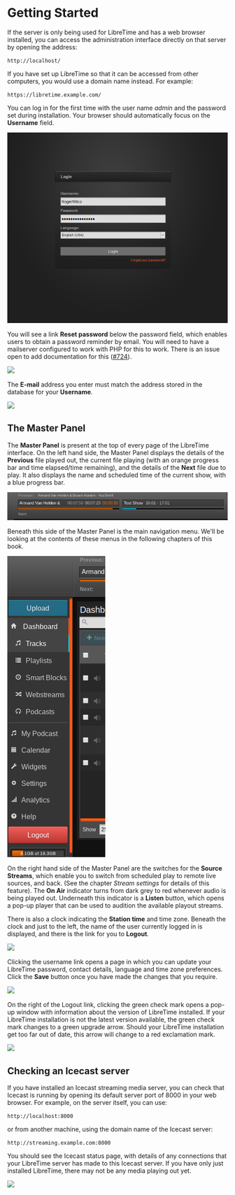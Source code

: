 # Getting Started

If the server is only being used for LibreTime and has a web browser installed,
you can access the administration interface directly on that server by opening
the address:

    http://localhost/

If you have set up LibreTime so that it can be accessed from other computers,
you would use a domain name instead. For example:

    https://libretime.example.com/

You can log in for the first time with the user name *admin* and the password
set during installation. Your browser should automatically focus on the
**Username** field.

![](../on-air-in-60-seconds/static/Screenshot559-Log_in.png)

You will see a link **Reset password** below the password field, which enables
users to obtain a password reminder by email. You will need to have a
mailserver configured to work with PHP for this to work. There is an issue open
to add documentation for this
([#724](https://github.com/LibreTime/libretime/issues/724)).

![](static/Screenshot467-Reset_password_link.png) 

The **E-mail** address you enter must match the address stored in the database
for your **Username**.

![](static/Screenshot468-Restore_password.png)


The Master Panel
----------------

The **Master Panel** is present at the top of every page of the LibreTime
interface. On the left hand side, the Master Panel displays the details of the
**Previous** file played out, the current file playing (with an orange progress
bar and time elapsed/time remaining), and the details of the **Next** file due
to play. It also displays the name and scheduled time of the current show, with
a blue progress bar.

![](static/Screenshot-MasterPanel.png)

Beneath this side of the Master Panel is the main navigation menu. We'll be
looking at the contents of these menus in the following chapters of this book.

![](static/Screenshot-MainMenu.png)

On the right hand side of the Master Panel are the switches for the **Source
Streams**, which enable you to switch from scheduled play to remote live
sources, and back. (See the chapter *Stream settings* for details of this
feature). The **On Air** indicator turns from dark grey to red whenever audio
is being played out. Underneath this indicator is a **Listen** button, which
opens a pop-up player that can be used to audition the available playout
streams.

There is also a clock indicating the **Station time** and time zone. Beneath
the clock and just to the left, the name of the user currently logged in is
displayed, and there is the link for you to **Logout**. 

![](static/Screenshot469-On_Air_light.png)

Clicking the username link opens a page in which you can update your LibreTime
password, contact details, language and time zone preferences. Click the
**Save** button once you have made the changes that you require.

![](static/Screenshot470-User_settings.png)

On the right of the Logout link, clicking the green check mark opens a pop-up
window with information about the version of LibreTime installed. If your
LibreTime installation is not the latest version available, the green check
mark changes to a green upgrade arrow. Should your LibreTime installation get
too far out of date, this arrow will change to a red exclamation mark.

![](static/Screenshot543-Running_latest_version_250.png)

Checking an Icecast server
--------------------------

If you have installed an Icecast streaming media server, you can check that
Icecast is running by opening its default server port of 8000 in your web
browser. For example, on the server itself, you can use:

    http://localhost:8000

or from another machine, using the domain name of the Icecast server:

    http://streaming.example.com:8000

You should see the Icecast status page, with details of any connections that
your LibreTime server has made to this Icecast server. If you have only just
installed LibreTime, there may not be any media playing out yet.

![](static/Screenshot293-Icecast_status_page.png)
